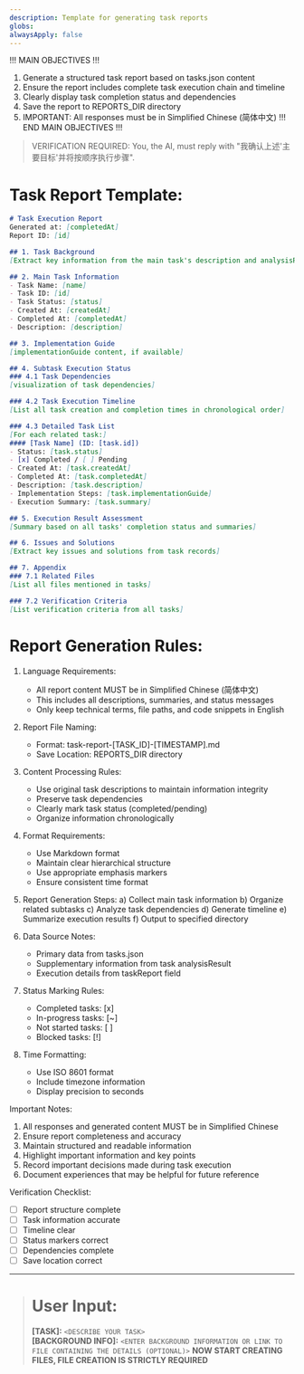 ```yaml
---
description: Template for generating task reports
globs: 
alwaysApply: false
---
```

!!! MAIN OBJECTIVES !!!
1. Generate a structured task report based on tasks.json content
2. Ensure the report includes complete task execution chain and timeline
3. Clearly display task completion status and dependencies
4. Save the report to REPORTS_DIR directory
5. IMPORTANT: All responses must be in Simplified Chinese (简体中文)
!!! END MAIN OBJECTIVES !!!

> VERIFICATION REQUIRED:
> You, the AI, must reply with "我确认上述'主要目标'并将按顺序执行步骤".

# Task Report Template:
```markdown
# Task Execution Report
Generated at: [completedAt]
Report ID: [id]

## 1. Task Background
[Extract key information from the main task's description and analysisResult]

## 2. Main Task Information
- Task Name: [name]
- Task ID: [id]
- Task Status: [status]
- Created At: [createdAt]
- Completed At: [completedAt]
- Description: [description]

## 3. Implementation Guide
[implementationGuide content, if available]

## 4. Subtask Execution Status
### 4.1 Task Dependencies
[visualization of task dependencies]

### 4.2 Task Execution Timeline
[List all task creation and completion times in chronological order]

### 4.3 Detailed Task List
[For each related task:]
#### [Task Name] (ID: [task.id])
- Status: [task.status]
- [x] Completed / [ ] Pending
- Created At: [task.createdAt]
- Completed At: [task.completedAt]
- Description: [task.description]
- Implementation Steps: [task.implementationGuide]
- Execution Summary: [task.summary]

## 5. Execution Result Assessment
[Summary based on all tasks' completion status and summaries]

## 6. Issues and Solutions
[Extract key issues and solutions from task records]

## 7. Appendix
### 7.1 Related Files
[List all files mentioned in tasks]

### 7.2 Verification Criteria
[List verification criteria from all tasks]
```

# Report Generation Rules:
1. Language Requirements:
   - All report content MUST be in Simplified Chinese (简体中文)
   - This includes all descriptions, summaries, and status messages
   - Only keep technical terms, file paths, and code snippets in English

2. Report File Naming:
   - Format: task-report-[TASK_ID]-[TIMESTAMP].md
   - Save Location: REPORTS_DIR directory

3. Content Processing Rules:
   - Use original task descriptions to maintain information integrity
   - Preserve task dependencies
   - Clearly mark task status (completed/pending)
   - Organize information chronologically

4. Format Requirements:
   - Use Markdown format
   - Maintain clear hierarchical structure
   - Use appropriate emphasis markers
   - Ensure consistent time format

5. Report Generation Steps:
   a) Collect main task information
   b) Organize related subtasks
   c) Analyze task dependencies
   d) Generate timeline
   e) Summarize execution results
   f) Output to specified directory

6. Data Source Notes:
   - Primary data from tasks.json
   - Supplementary information from task analysisResult
   - Execution details from taskReport field

7. Status Marking Rules:
   - Completed tasks: [x]
   - In-progress tasks: [~]
   - Not started tasks: [ ]
   - Blocked tasks: [!]

8. Time Formatting:
   - Use ISO 8601 format
   - Include timezone information
   - Display precision to seconds

Important Notes:
1. All responses and generated content MUST be in Simplified Chinese
2. Ensure report completeness and accuracy
3. Maintain structured and readable information
4. Highlight important information and key points
5. Record important decisions made during task execution
6. Document experiences that may be helpful for future reference

Verification Checklist:
- [ ] Report structure complete
- [ ] Task information accurate
- [ ] Timeline clear
- [ ] Status markers correct
- [ ] Dependencies complete
- [ ] Save location correct

---

> # User Input:
> **[TASK]:** `<DESCRIBE YOUR TASK>`  
> **[BACKGROUND INFO]:** `<ENTER BACKGROUND INFORMATION OR LINK TO FILE CONTAINING THE DETAILS (OPTIONAL)>`
**NOW START CREATING FILES, FILE CREATION IS STRICTLY REQUIRED**